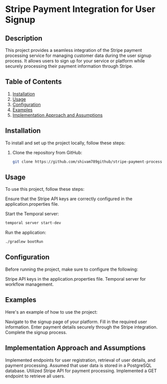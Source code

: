 # Stripe Payment Integration for User Signup


## Description

This project provides a seamless integration of the Stripe payment processing service for managing customer data during the user signup process. It allows users to sign up for your service or platform while securely processing their payment information through Stripe.

## Table of Contents

1. [Installation](#installation)
2. [Usage](#usage)
3. [Configuration](#configuration)
4. [Examples](#examples)
5. [Implementation Approach and Assumptions](#Implementation)


## Installation

To install and set up the project locally, follow these steps:

1. Clone the repository from GitHub:

   ```bash
   git clone https://github.com/shivam789github/stripe-payment-processing-user-signup.git
   ```


## Usage

To use this project, follow these steps:

Ensure that the Stripe API keys are correctly configured in the application.properties file.

Start the Temporal server:

```bash
temporal server start-dev
``` 

Run the application:
```bash
./gradlew bootRun
```


## Configuration

Before running the project, make sure to configure the following:

Stripe API keys in the application.properties file.
Temporal server for workflow management.


## Examples
Here's an example of how to use the project:

Navigate to the signup page of your platform.
Fill in the required user information.
Enter payment details securely through the Stripe integration.
Complete the signup process.


## Implementation Approach and Assumptions

Implemented endpoints for user registration, retrieval of user details, and payment processing.
Assumed that user data is stored in a PostgreSQL database.
Utilized Stripe API for payment processing.
Implemented a GET endpoint to retrieve all users.










